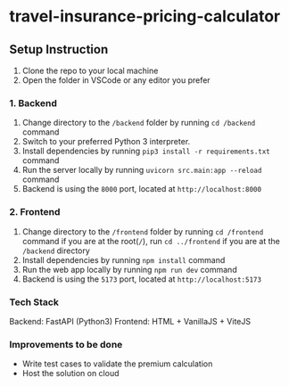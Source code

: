 # travel-insurance-pricing-calculator

## Setup Instruction
1. Clone the repo to your local machine
2. Open the folder in VSCode or any editor you prefer
### 1. Backend
1. Change directory to the `/backend` folder by running `cd /backend` command
2. Switch to your preferred Python 3 interpreter. 
3. Install dependencies by running `pip3 install -r requirements.txt` command
4. Run the server locally by running `uvicorn src.main:app --reload` command
5. Backend is using the `8000` port, located at `http://localhost:8000`
### 2. Frontend
1. Change directory to the `/frontend` folder by running `cd /frontend` command if you are at the root(`/`), run `cd ../frontend` if you are at the `/backend` directory
2. Install dependencies by running `npm install` command
3. Run the web app locally by running `npm run dev` command
4. Backend is using the `5173` port, located at `http://localhost:5173`

### Tech Stack
Backend: FastAPI (Python3)
Frontend: HTML + VanillaJS + ViteJS
### Improvements to be done
- Write test cases to validate the premium calculation
- Host the solution on cloud
